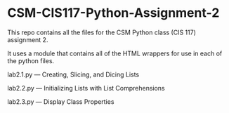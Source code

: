 CSM-CIS117-Python-Assignment-2
==============================

This repo contains all the files for the CSM Python class (CIS 117) assignment 2.

It uses a module that contains all of the HTML wrappers for use in each of the python files.

lab2.1.py — Creating, Slicing, and Dicing Lists

lab2.2.py — Initializing Lists with List Comprehensions

lab2.3.py — Display Class Properties

